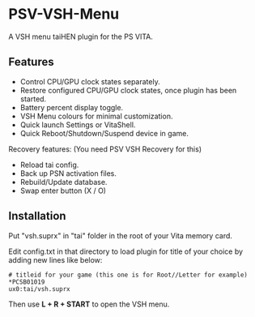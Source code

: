 # PSV-VSH-Menu
A VSH menu taiHEN plugin for the PS VITA.

Features
--------------------------------------------------------------------------------
- Control CPU/GPU clock states separately.
- Restore configured CPU/GPU clock states, once plugin has been started.
- Battery percent display toggle.
- VSH Menu colours for minimal customization.
- Quick launch Settings or VitaShell.
- Quick Reboot/Shutdown/Suspend device in game.

Recovery features: (You need PSV VSH Recovery for this)
- Reload tai config.
- Back up PSN activation files.
- Rebuild/Update database.
- Swap enter button (X / O)


Installation
--------------------------------------------------------------------------------

Put "vsh.suprx" in "tai" folder in the root of your Vita memory card.

Edit config.txt in that directory to load plugin for title of your choice by adding new lines like below:

```text
# titleid for your game (this one is for Root//Letter for example)
*PCSB01019
ux0:tai/vsh.suprx
```

Then use **L + R + START** to open the VSH menu.
